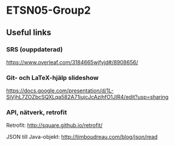 # ETSN05-Group2

## Useful links
### SRS (ouppdaterad)
https://www.overleaf.com/3184665wjfyjd#/8908656/

### Git- och LaTeX-hjälp slideshow
https://docs.google.com/presentation/d/1L-SiVjhL7ZOZbcSQXLqa582A71iujcJcAzihfO1JIR4/edit?usp=sharing

### API, nätverk, retrofit
Retrofit:
http://square.github.io/retrofit/

JSON till Java-objekt:
http://timboudreau.com/blog/json/read


